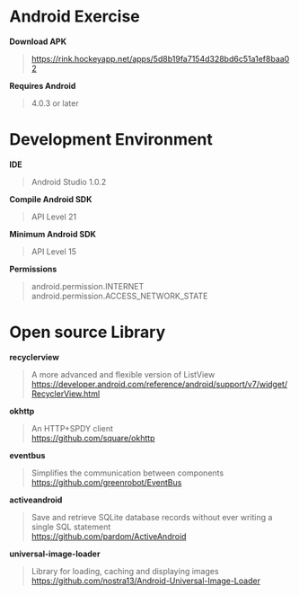 # Android Exercise
**Download APK**
>https://rink.hockeyapp.net/apps/5d8b19fa7154d328bd6c51a1ef8baa02

**Requires Android**
>	 4.0.3 or later

# Development Environment
**IDE**
>  Android Studio 1.0.2

**Compile Android SDK**
>   API Level 21
  
**Minimum Android SDK**
>   API Level 15

**Permissions**
> android.permission.INTERNET <br/>
> android.permission.ACCESS_NETWORK_STATE

# Open source Library
  **recyclerview**
>A more advanced and flexible version of ListView <br/>
>https://developer.android.com/reference/android/support/v7/widget/RecyclerView.html

  **okhttp**
>An HTTP+SPDY client <br/>
>https://github.com/square/okhttp

**eventbus**
>Simplifies the communication between components <br/>
>https://github.com/greenrobot/EventBus

**activeandroid**
>Save and retrieve SQLite database records without ever writing a single SQL statement <br/>
>https://github.com/pardom/ActiveAndroid

**universal-image-loader**
>Library for loading, caching and displaying images <br/>
>https://github.com/nostra13/Android-Universal-Image-Loader

